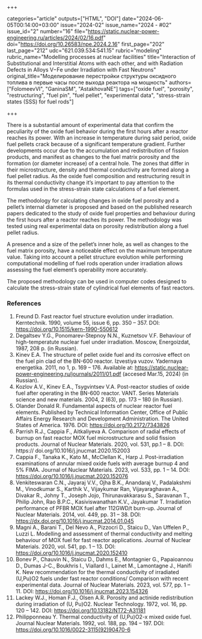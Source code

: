 +++

categories="article"
outputs=["HTML", "DOI"]
date="2024-06-05T00:14:00+03:00"
issue="2024-02"
issue_name="2024 - #02"
issue_id="2"
number="16"
file="https://static.nuclear-power-engineering.ru/articles/2024/02/16.pdf"
doi="https://doi.org/10.26583/npe.2024.2.16"
first_page="202"
last_page="212"
udc="621.039.534:541.15"
rubric="modeling"
rubric_name="Modelling processes at nuclear facilities"
title="Interaction of Substitutional and Interstitial Atoms with each other, and with Radiation  Defects in Alloys V−Fе under Irradiation with Fast Neutrons"
original_title="Моделирование перестройки структуры оксидного топлива в первые часы после выхода реактора на мощность"
authors=["FolomeevVI", "GaninaSM", "AstakhovaNE"]
tags=["oxide fuel", "porosity", "restructuring", "fuel pin", "fuel pellet", "experimental data", "stress-strain states (SSS) for fuel rods"]

+++

There is a substantial amount of experimental data that confirm the peculiarity of the oxide fuel behavior during the first hours after a reactor reaches its power.
With an increase in temperature during said period, oxide fuel pellets crack because of a significant temperature gradient.
Further developments occur due to the accumulation and redistribution of fission products, and manifest as changes to the fuel matrix porosity and the formation (or diameter increase) of a central hole.
The zones that differ in their microstructure, density and thermal conductivity are formed along a fuel pellet radius.
As the oxide fuel composition and restructuring result in its thermal conductivity change it’s important to pay attention to the formulas used in the stress-strain state calculations of a fuel element.

The methodology for calculating changes in oxide fuel porosity and a pellet’s internal diameter is proposed and based on the published research papers dedicated to the study of oxide fuel properties and behaviour during the first hours after a reactor reaches its power.
Тhe methodology was tested using real experimental data on porosity redistribution along a fuel pellet radius.

A presence and a size of the pellet’s inner hole, as well as changes to the fuel matrix porosity, have a noticeable effect on the maximum temperature value.
Taking into account a pellet structure evolution while performing computational modelling of fuel rods operation under irradiation allows assessing the fuel element’s operability more accurately.

The proposed methodology can be used in computer codes designed to calculate the stress-strain state of cylindrical fuel elements of fast reactors.

### References

1. Freund D. Fast reactor fuel structure evolution under irradiation. Kerntechnik. 1990, volume 55, issue 6, pp. 350 – 357. DOI: https://doi.org/10.1515/kern-1990-550612
2. Degaltsev Y.G., Ponomarev-Stepnoy N.N., Kuznetsov V.F. Behaviour of high-temperatute nuclear fuel under irradiation. Moscow, Energoizdat, 1987, 208 p. (in Russian).
3. Kinev E.A. The structure of pellet oxide fuel and its corrosive effect on the fuel pin clad of the BN-600 reactor. Izvestiya vuzov. Yadernaya energetika. 2011, no 1, p. 169 – 176. Available at: https://static.nuclear-power-engineering.ru/journals/2011/01.pdf (accesed Mar.15, 2024) (in Russian).
4. Kozlov A.V., Kinev E.A., Tsygvintsev V.A. Post-reactor studies of oxide fuel after operating in the BN-600 reactor. VANT. Series Materials science and new materials. 2004, 2 (63), pp. 173 – 180 (in Russian).
5. Olander Donald R. Fundamental aspects of nuclear reactor fuel elements. Published by Technical Information Center, Office of Public Affairs Energy Research and Development Administration. The United States of America. 1976. DOI: https://doi.org/10.2172/7343826
6. Parrish R.J., Cappia F., Aitkaliyeva A. Comparison of radial effects of burnup on fast reactor MOX fuel microstructure and solid fission products. Journal of Nuclear Materials. 2020, vol. 531, pp.1 – 8. DOI: https:// doi.org/10.1016/j.jnucmat.2020.152003
7. Cappia F., Tanaka K., Kato M., McClellan K., Harp J. Post-irradiation examinations of annular mixed oxide fuels with average burnup 4 and 5% FIMA. Journal of Nuclear Materials. 2023, vol. 533, pp. 1 – 14. DOI: https://doi.org/10.1016/j.jnucmat.2020.152076
8. Venkiteswaran C.N., Jayaraj V.V., Ojha B.K., Anandaraj V., Padalakshmi M., Vinodkumar S., Karthik V., Vijaykumar Ran, Vijayaraghavan A., Divakar R., Johny T., Joseph Jojo, Thirunavakkarasu S., Saravanan T., Philip John, Rao B.P.C., Kasiviswanathan K.V., Jayakumar T. Irradiation performance of PFBR MOX fuel after 112GWD/t burn-up. Journal of Nuclear Materials. 2014, vol. 449, pp. 31 – 38. DOI: https://dx.doi.org/10.1016/j.jnucmat.2014.01.045
9. Magni A., Barani T., Del Nevo A., Pizzocri D., Staicu D., Van Uffelen P., Luzzi L. Modelling and assessment of thermal conductivity and melting behaviour of MOX fuel for fast reactor applications. Journal of Nuclear Materials. 2020, vol. 541, pp. 1 – 13. DOI: https://doi.org/10.1016/j.jnucmat.2020.152410
10. Bonev P., Chauvin N., Staicu D., Dahms E., Montagnier G., Papaioannou D., Dumas J-C., Boukhris I., Viallard I., Lainet M., Lamontagne J., Hanifi K. New recommendation for the thermal conductivity of irradiated (U,Pu)O2 fuels under fast reactor conditions/ Comparison with recent experimental data. Journal of Nuclear Materials. 2023, vol. 577, pp. 1 – 11. DOI: https://doi.org/10.1016/j.jnucmat.2023.154326
11. Lackey W.J., Homan F.J., Olsen A.R. Porosity and actinide redistribution during irradiation of (U, Pu)O2. Nuclear Technology. 1972, vol. 16, pp. 120 – 142. DOI: https://doi.org/10.13182/NT72-A31181
12. Philipponneau Y. Thermal conductivity of (U,Pu)O2-x mixed oxide fuel. Journal Nuclear Materials. 1992, vol. 188, pp. 194 – 197. DOI: https://doi.org/10.1016/0022-3115(92)90470-6
